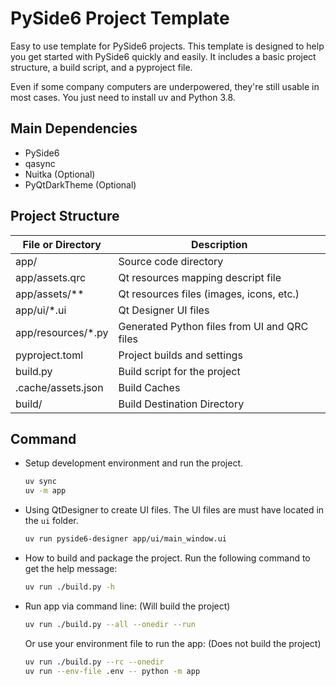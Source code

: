 # PySide6 Project Template

Easy to use template for PySide6 projects.
This template is designed to help you get started with PySide6 quickly and easily.
It includes a basic project structure, a build script, and a pyproject file.

Even if some company computers are underpowered, they're still usable in most cases.
You just need to install uv and Python 3.8.

## Main Dependencies

- PySide6
- qasync
- Nuitka (Optional)
- PyQtDarkTheme (Optional)

## Project Structure

| File or Directory  | Description                                  |
|--------------------|----------------------------------------------|
| app/               | Source code directory                        |
| app/assets.qrc     | Qt resources mapping descript file           |
| app/assets/**      | Qt resources files (images, icons, etc.)     |
| app/ui/*.ui        | Qt Designer UI files                         |
| app/resources/*.py | Generated Python files from UI and QRC files |
| pyproject.toml     | Project builds and settings                  |
| build.py           | Build script for the project                 |
| .cache/assets.json | Build Caches                                 |
| build/             | Build Destination Directory                  |

## Command

- Setup development environment and run the project.

    ```bash
    uv sync
    uv -m app
    ```

- Using QtDesigner to create UI files. The UI files are must have located in the `ui` folder.

    ```bash
    uv run pyside6-designer app/ui/main_window.ui
    ```

- How to build and package the project. Run the following command to get the help message:

    ```bash
    uv run ./build.py -h
    ```

- Run app via command line: (Will build the project)

    ```bash
    uv run ./build.py --all --onedir --run
    ```

  Or use your environment file to run the app: (Does not build the project)

    ```bash
    uv run ./build.py --rc --onedir
    uv run --env-file .env -- python -m app
    ```